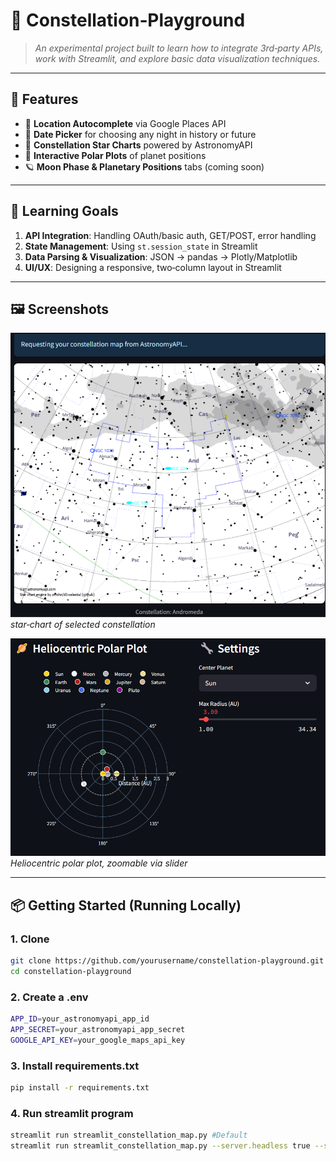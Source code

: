 # 🌌 Constellation‑Playground

> _An experimental project built to learn how to integrate 3rd‑party APIs, work with Streamlit, and explore basic data visualization techniques._

---

## 🚀 Features

- 📍 **Location Autocomplete** via Google Places API  
- 📅 **Date Picker** for choosing any night in history or future  
- 🌠 **Constellation Star Charts** powered by AstronomyAPI  
- 🔭 **Interactive Polar Plots** of planet positions  
- 🪐 **Moon Phase & Planetary Positions** tabs (coming soon)  

---

## 🎯 Learning Goals

1. **API Integration**: Handling OAuth/basic auth, GET/POST, error handling  
1. **State Management**: Using `st.session_state` in Streamlit  
1. **Data Parsing & Visualization**: JSON → pandas → Plotly/Matplotlib  
1. **UI/UX**: Designing a responsive, two‑column layout in Streamlit  

---

## 🖼️ Screenshots

![Star Chart Example](./examples/star_chart_example_andromeda_lat_0_long_0.png)  
*star‑chart of selected constellation*  

![Planet Polar Plot](./examples/planetary_polar_plot.png)  
*Heliocentric polar plot, zoomable via slider*  

---

## 📦 Getting Started (Running Locally)

### 1. Clone

```bash
git clone https://github.com/yourusername/constellation-playground.git
cd constellation-playground
```

### 2. Create a .env

```bash
APP_ID=your_astronomyapi_app_id
APP_SECRET=your_astronomyapi_app_secret
GOOGLE_API_KEY=your_google_maps_api_key
```

### 3. Install requirements.txt

```bash
pip install -r requirements.txt
```

### 4. Run streamlit program

```bash
streamlit run streamlit_constellation_map.py #Default
streamlit run streamlit_constellation_map.py --server.headless true --server.fileWatcherType=poll # Helps show updates on save, avoid popping new tabs each time command is ran
```

